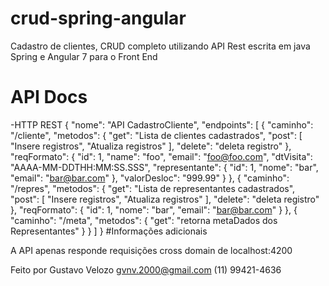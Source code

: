# crud-spring-angular
Cadastro de clientes, CRUD completo utilizando API Rest escrita em java Spring e Angular 7 para o Front End

# API Docs
-HTTP REST
{
    "nome": "API CadastroCliente",
    "endpoints": [
        {
            "caminho": "/cliente",
            "metodos": {
                "get": "Lista de clientes cadastrados",
                "post": [
                    "Insere registros",
                    "Atualiza registros"
                ],
                "delete": "deleta registro"
            },
            "reqFormato": {
                "id": 1,
                "name": "foo",
                "email": "foo@foo.com",
                "dtVisita": "AAAA-MM-DDTHH:MM:SS.SSS",
                "representante": {
                    "id": 1,
                    "nome": "bar",
                    "email": "bar@bar.com"
                },
                "valorDesloc": "999.99"
            }
        },
        {
            "caminho": "/repres",
            "metodos": {
                "get": "Lista de representantes cadastrados",
                "post": [
                    "Insere registros",
                    "Atualiza registros"
                ],
                "delete": "deleta registro"
            },
            "reqFormato": {
                "id": 1,
                "nome": "bar",
                "email": "bar@bar.com"
            }
        },
        {
            "caminho": "/meta",
            "metodos": {
                "get": "retorna metaDados dos Representantes"
            }
        }
    ]
}
#Informações adicionais

A API apenas responde requisições cross domain de localhost:4200

Feito por Gustavo Velozo
gvnv.2000@gmail.com
(11) 99421-4636
